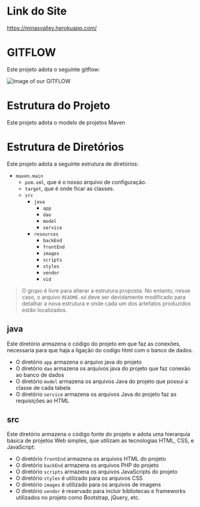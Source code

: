 # Link do Site

https://minasvalley.herokuapp.com/

# GITFLOW

Este projeto adota o seguinte gitflow:

![Image of our GITFLOW](https://github.com/bijooj/minas-valley/blob/master/img/git/gitFlow.PNG)

# Estrutura do Projeto
Este projeto adota o modelo de projetos Maven

# Estrutura de Diretórios

Este projeto adota a seguinte estrutura de diretórios:

- `maven.main`
  - `pom.xml`, que é o nosso arquivo de configuração.
  - `target`, que é onde ficar as classes.
  - `src`
  	- `java`
  		- `app`
  		- `dao`
  		- `model`
  		- `service`
  	- `resources`
  		- `backEnd`
  		- `frontEnd`
  		- `images`
  		- `scripts`
  		- `styles`
  		- `vendor`
  		- `vid`

> O grupo é livre para alterar a estrutura proposta. No entanto, nesse
> caso, o arquivo `README.md` deve ser devidamente modificado para
> detalhar a nova estrutura e onde cada um dos artefatos produzidos
> estão localizados.

## java

Este diretório armazena o código do projeto em que faz as conexões, necessaria para que haja a ligação do codigo html com o banco de dados.
 
- O diretório `app` armazena o arquivo java do projeto
- O diretório `dao` armazena os arquivos java do projeto que faz conexão ao banco de dados
- O diretório `model` armazena os arquivos Java do projeto que possui a classe de cada tabela
- O diretório `service` armazena os arquivos Java do projeto faz as requisições ao HTML

## src

Este diretório armazena o código fonte do projeto e adota uma hierarquia
básica de projetos Web simples, que utilizam as tecnologias HTML, CSS, e
JavaScript:
 
- O diretório `frontEnd` armazena os arquivos HTML do projeto
- O diretório `backEnd` armazena os arquivos PHP do projeto
- O diretório `scripts` armazena os arquivos JavaScripts do projeto
- O diretório `styles` é utilizado para os arquivos CSS
- O diretório `images` é utilizado para os arquivos de imagens
- O diretório `vendor` é reservado para incluir bibliotecas e frameworks
  utilizados no projeto como Bootstrap, jQuery, etc.
